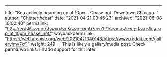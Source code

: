 ---
title: "Boa actively boarding up at 10pm... Chase not. Downtown Chicago. "
author: "Chetterthecat"
date: "2021-04-21 03:45:23"
archived: "2021-06-08 10:02:40"
permalink: "http://reddit.com/r/Superstonk/comments/mv7kf1/boa_actively_boarding_up_at_10pm_chase_not/"
waybackpermalink: "https://web.archive.org/web/20210421040143/https://www.reddit.com/gallery/mv7kf1"
weight: 249
---This is likely a gallary/media post. Check perma/wb links. I'll add support for this later.